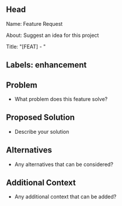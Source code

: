 ## Head
Name: Feature Request

About: Suggest an idea for this project

Title: "[FEAT] - "

Labels: enhancement
---

## Problem
<!-- What problem does this feature solve? -->
- What problem does this feature solve?

## Proposed Solution
<!-- Describe your solution -->
- Describe your solution
  
## Alternatives
<!-- Any alternatives considered? -->
- Any alternatives that can be considered?
  
## Additional Context
<!-- Any additional context? -->
-  Any additional context that can be added?
